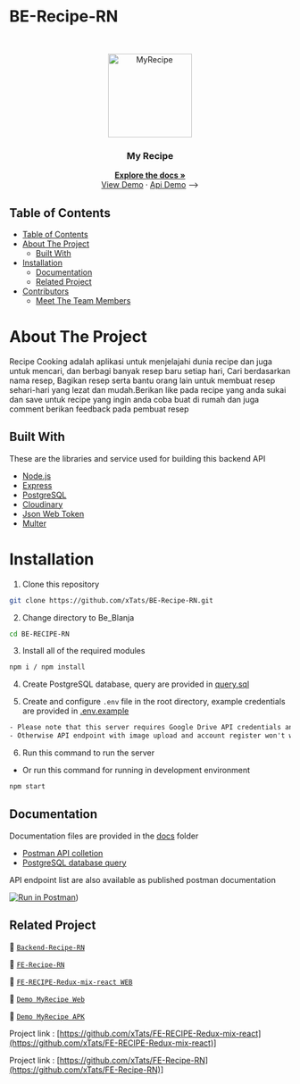 # BE-Recipe-RN

<br />
<p align="center">
  <div align="center">
    <img height="150" src="https://github.com/xTats/BE-Recipe-RN/assets/122331956/3ee434fa-0ad5-4b89-a506-2083ff2a7433" alt="MyRecipe" border="0"/>
  </div>
  <h3 align="center">My Recipe</h3>
  <p align="center">
    <a href="https://github.com/xTats/BE-Recipe-RN"><strong>Explore the docs »</strong></a>
    <br />
  <a href="https://fe-recipe-redux-mix-react.vercel.app">View Demo</a>
    ·
    <a href="https://be-recipe-rn.vercel.app">Api Demo</a> -->
  </p>
</p>

## Table of Contents

- [Table of Contents](#table-of-contents)
- [About The Project](#about-the-project)
  - [Built With](#built-with)
- [Installation](#installation)
  - [Documentation](#documentation)
  - [Related Project](#related-project)
- [Contributors](#contributors)
  - [Meet The Team Members](#meet-the-team-members)

# About The Project

Recipe Cooking adalah aplikasi untuk menjelajahi dunia recipe dan juga untuk mencari, dan berbagi banyak resep baru setiap hari, Cari berdasarkan nama resep, Bagikan resep serta bantu orang lain untuk membuat resep sehari-hari yang lezat dan mudah.Berikan like pada recipe yang anda sukai dan save untuk recipe yang ingin anda coba buat di rumah dan juga comment berikan feedback pada pembuat resep

## Built With

These are the libraries and service used for building this backend API

- [Node.js](https://nodejs.org)
- [Express](https://expressjs.com)
- [PostgreSQL](https://www.postgresql.org)
- [Cloudinary](https://cloudinary.com)
- [Json Web Token](https://jwt.io)
- [Multer](https://github.com/expressjs/multer)

# Installation

1. Clone this repository

```sh
git clone https://github.com/xTats/BE-Recipe-RN.git
```

2. Change directory to Be_Blanja

```sh
cd BE-RECIPE-RN
```

3. Install all of the required modules

```sh
npm i / npm install
```

4. Create PostgreSQL database, query are provided in [query.sql](./query.sql)

5. Create and configure `.env` file in the root directory, example credentials are provided in [.env.example](./.env.example)

```txt
- Please note that this server requires Google Drive API credentials and Gmail service account
- Otherwise API endpoint with image upload and account register won't work properly
```

6. Run this command to run the server

- Or run this command for running in development environment

```sh
npm start
```


## Documentation

Documentation files are provided in the [docs](./docs) folder

- [Postman API colletion]()
- [PostgreSQL database query](./query.sql)

API endpoint list are also available as published postman documentation

[![Run in Postman](https://run.pstmn.io/button.svg)](https://documenter.getpostman.com/view/29301540/2s9YXb8jt5))

## Related Project

:rocket: [`Backend-Recipe-RN`](https://github.com/xTats/BE-Recipe-RN)

:rocket: [`FE-Recipe-RN`](https://github.com/xTats/FE-Recipe-RN)

:rocket: [`FE-RECIPE-Redux-mix-react WEB`](https://github.com/xTats/FE-RECIPE-Redux-mix-react)

:rocket: [`Demo MyRecipe Web`](https://fe-recipe-redux-mix-react.vercel.app)

:rocket: [`Demo MyRecipe APK`](https://drive.google.com/file/d/10Du1B1AyJg-WY7X6DcBdc40IhXtWtS03/view?usp=sharing)

Project link : [https://github.com/xTats/FE-RECIPE-Redux-mix-react](https://github.com/xTats/FE-RECIPE-Redux-mix-react)]

Project link : [https://github.com/xTats/FE-Recipe-RN](https://github.com/xTats/FE-Recipe-RN)]
